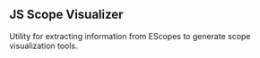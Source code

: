 ## JS Scope Visualizer

Utility for extracting information from EScopes to generate scope visualization tools.
